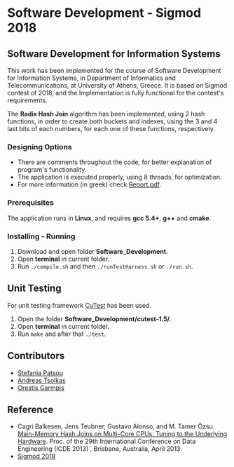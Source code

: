 # Software Development - Sigmod 2018

## Software Development for Information Systems

This work has been implemented for the course of Software Development for Information Systems, in Department of Informatics and Telecommunications, at University of Athens, Greece. It is based on Sigmod contest of 2018, and the Implementation is fully functional for the contest's requirements.

The **Radix Hash Join** algorithm has been implemented, using 2 hash functions, in order to create both buckets and indexes, using the 3 and 4 last bits of each numbers, for each one of these functions, respectively.


### Designing Options
- There are comments throughout the code, for better explanation of program's functionality.
- The application is executed properly, using 8 threads, for optimization.
- For more information (in greek) check [Report.pdf](https://github.com/PiStefania/Software_Development/blob/master/Report.pdf).


### Prerequisites
The application runs in **Linux**, and requires **gcc 5.4+**, **g++** and **cmake**.


### Installing - Running
1. Download and open folder **Software_Development**.
2. Open **terminal** in current folder.
3. Run `./compile.sh` and then `./runTestHarness.sh` or `./run.sh`.


## Unit Testing
For unit testing framework [CuTest](https://github.com/ennorehling/cutest) has been used.
1. Open the folder **Software_Development/cutest-1.5/**.
2. Open **terminal** in current folder.
3. Run `make` and after that `./test`.


## Contributors
- [Stefania Patsou](https://github.com/PiStefania)
- [Andreas Tsolkas](https://github.com/andreasgtech)
- [Orestis Garmpis](https://github.com/Pantokratoras7)


## Reference
- Cagri Balkesen, Jens Teubner, Gustavo Alonso, and M. Tamer Özsu. [Main-Memory
Hash Joins on Multi-Core CPUs: Tuning to the Underlying Hardware](https://ieeexplore.ieee.org/document/6544839). Proc. of the 29th
International Conference on Data Engineering (ICDE 2013) , Brisbane, Australia, April 2013.
- [Sigmod 2018](http://sigmod18contest.db.in.tum.de/task.shtml)
